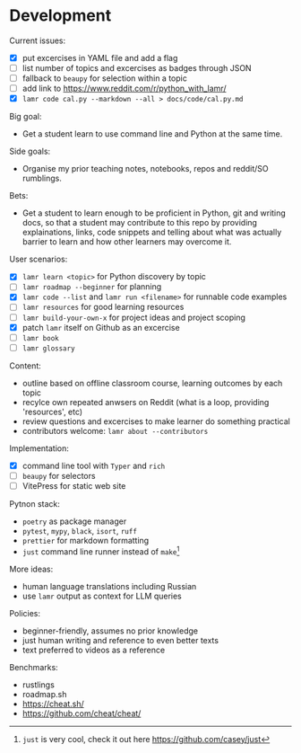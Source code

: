 # Development

Current issues:

- [x] put excercises in YAML file and add a flag
- [ ] list number of topics and excercises as badges through JSON 
- [ ] fallback to `beaupy` for selection within a topic
- [ ] add link to https://www.reddit.com/r/python_with_lamr/
- [x] `lamr code cal.py --markdown --all > docs/code/cal.py.md` 

Big goal:

- Get a student learn to use command line and Python at the same time.

Side goals:

- Organise my prior teaching notes, notebooks, repos and reddit/SO rumblings. 

Bets:

- Get a student to learn enough to be proficient in Python, git and 
  writing docs, so that a student may contribute to this repo by providing 
  explainations, links, code snippets and telling about what was actually
  barrier to learn and how other learners may overcome it.

User scenarios:

- [x] `lamr learn <topic>` for Python discovery by topic
- [ ] `lamr roadmap --beginner` for planning
- [x] `lamr code --list` and `lamr run <filename>` for runnable code examples
- [ ] `lamr resources` for good learning resources
- [ ] `lamr build-your-own-x` for project ideas and project scoping
- [x] patch `lamr` itself on Github as an excercise
- [ ] `lamr book`
- [ ] `lamr glossary`

Content:

- outline based on offline classroom course, learning outcomes by each topic
- recylce own repeated anwsers on Reddit (what is a loop, providing 'resources', etc)
- review questions and excercises to make learner do something practical
- contributors welcome: `lamr about --contributors`

Implementation:

- [x] command line tool with `Typer` and `rich`
- [ ] `beaupy` for selectors
- [ ] VitePress for static web site

Pytnon stack:

- `poetry` as package manager
- `pytest`, `mypy`, `black`, `isort`, `ruff`
- `prettier` for markdown formatting
- `just` command line runner instead of `make`[^1]

[^1]: `just` is very cool, check it out here <https://github.com/casey/just>

More ideas:

- human language translations including Russian
- use `lamr` output as context for LLM queries

Policies:

- beginner-friendly, assumes no prior knowledge
- just human writing and reference to even better texts
- text preferred to videos as a reference

Benchmarks:

- rustlings
- roadmap.sh
- <https://cheat.sh/>
- <https://github.com/cheat/cheat/>
